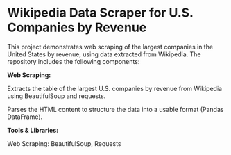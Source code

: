 # Wikipedia Data Scraper for U.S. Companies by Revenue
This project demonstrates web scraping of the largest companies in the United States by revenue, using data extracted from Wikipedia. The repository includes the following components:

**Web Scraping:**

Extracts the table of the largest U.S. companies by revenue from Wikipedia using BeautifulSoup and requests.

Parses the HTML content to structure the data into a usable format (Pandas DataFrame).

**Tools & Libraries:**

Web Scraping: BeautifulSoup, Requests 
